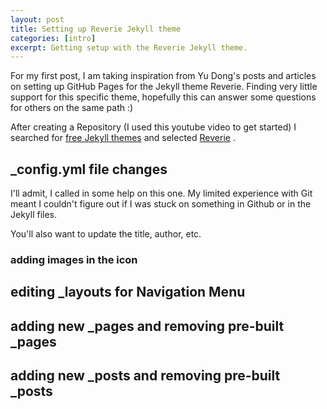 ```yaml
---
layout: post
title: Setting up Reverie Jekyll theme
categories: [intro]
excerpt: Getting setup with the Reverie Jekyll theme.
---
```


For my first post, I am taking inspiration from Yu Dong's posts and articles on setting up GitHub Pages for the Jekyll theme Reverie. 
Finding very little support for this specific theme, hopefully this can answer some questions for others on the same path :)

After creating a Repository (I used this youtube video to get started) I searched for [free Jekyll themes](https://jekyllthemes.io/free) and selected [Reverie](https://jekyllthemes.io/theme/reverie) .



## _config.yml file changes

I'll admit, I called in some help on this one. My limited experience with Git meant I couldn't figure out if I was stuck on something in Github or in the Jekyll files.


You'll also want to update the title, author, etc.

### adding images in the icon

## editing _layouts for Navigation Menu

## adding new _pages and removing pre-built _pages

## adding new _posts and removing pre-built _posts
